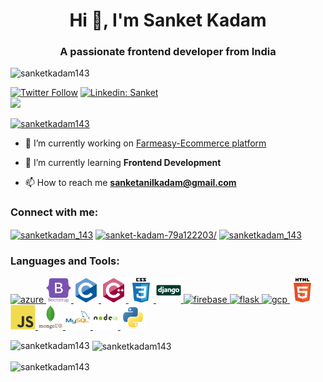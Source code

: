 
<h1 align="center">Hi 👋, I'm Sanket Kadam</h1>
<h3 align="center">A passionate frontend developer from India</h3>

<p align="left"> <img src="https://komarev.com/ghpvc/?username=sanketkadam143&label=Profile%20views&color=0e75b6&style=flat" alt="sanketkadam143" /> </p>

[![Twitter Follow](https://img.shields.io/twitter/follow/SanketKadam_143?label=Follow)](https://twitter.com/intent/follow?screen_name=Sanketkadam_143)
[![Linkedin: Sanket](https://img.shields.io/badge/-Sanket-blue?style=flat-square&logo=Linkedin&logoColor=white&link=https://www.linkedin.com/in/sanket-kadam-79a122203/)](https://www.linkedin.com/in/sanket-kadam-79a122203/)<br>
<img src="https://i.postimg.cc/g200TBJ4/Profile-Banner.png">

<p align="left"> <a href="https://github.com/ryo-ma/github-profile-trophy"><img src="https://github-profile-trophy.vercel.app/?username=sanketkadam143" alt="sanketkadam143" /></a> </p>

- 🔭 I’m currently working on [Farmeasy-Ecommerce platform](https://wonderful-stone-081244300.azurestaticapps.net/)

- 🌱 I’m currently learning **Frontend Development**

- 📫 How to reach me **sanketanilkadam@gmail.com**

<h3 align="left">Connect with me:</h3>
<p align="left">
<a href="https://twitter.com/sanketkadam_143" target="blank"><img align="center" src="https://raw.githubusercontent.com/rahuldkjain/github-profile-readme-generator/master/src/images/icons/Social/twitter.svg" alt="sanketkadam_143" height="30" width="40" /></a>
<a href="https://linkedin.com/in/sanket-kadam-79a122203/" target="blank"><img align="center" src="https://raw.githubusercontent.com/rahuldkjain/github-profile-readme-generator/master/src/images/icons/Social/linked-in-alt.svg" alt="sanket-kadam-79a122203/" height="30" width="40" /></a>
<a href="https://instagram.com/sanketkadam_143" target="blank"><img align="center" src="https://raw.githubusercontent.com/rahuldkjain/github-profile-readme-generator/master/src/images/icons/Social/instagram.svg" alt="sanketkadam_143" height="30" width="40" /></a>
</p>

<h3 align="left">Languages and Tools:</h3>
<p align="left"> <a href="https://azure.microsoft.com/en-in/" target="_blank" rel="noreferrer"> <img src="https://www.vectorlogo.zone/logos/microsoft_azure/microsoft_azure-icon.svg" alt="azure" width="40" height="40"/> </a> <a href="https://getbootstrap.com" target="_blank" rel="noreferrer"> <img src="https://raw.githubusercontent.com/devicons/devicon/master/icons/bootstrap/bootstrap-plain-wordmark.svg" alt="bootstrap" width="40" height="40"/> </a> <a href="https://www.cprogramming.com/" target="_blank" rel="noreferrer"> <img src="https://raw.githubusercontent.com/devicons/devicon/master/icons/c/c-original.svg" alt="c" width="40" height="40"/> </a> <a href="https://www.w3schools.com/cpp/" target="_blank" rel="noreferrer"> <img src="https://raw.githubusercontent.com/devicons/devicon/master/icons/cplusplus/cplusplus-original.svg" alt="cplusplus" width="40" height="40"/> </a> <a href="https://www.w3schools.com/css/" target="_blank" rel="noreferrer"> <img src="https://raw.githubusercontent.com/devicons/devicon/master/icons/css3/css3-original-wordmark.svg" alt="css3" width="40" height="40"/> </a> <a href="https://www.djangoproject.com/" target="_blank" rel="noreferrer"> <img src="https://raw.githubusercontent.com/devicons/devicon/master/icons/django/django-original.svg" alt="django" width="40" height="40"/> </a> <a href="https://firebase.google.com/" target="_blank" rel="noreferrer"> <img src="https://www.vectorlogo.zone/logos/firebase/firebase-icon.svg" alt="firebase" width="40" height="40"/> </a> <a href="https://flask.palletsprojects.com/" target="_blank" rel="noreferrer"> <img src="https://www.vectorlogo.zone/logos/pocoo_flask/pocoo_flask-icon.svg" alt="flask" width="40" height="40"/> </a> <a href="https://cloud.google.com" target="_blank" rel="noreferrer"> <img src="https://www.vectorlogo.zone/logos/google_cloud/google_cloud-icon.svg" alt="gcp" width="40" height="40"/> </a> <a href="https://www.w3.org/html/" target="_blank" rel="noreferrer"> <img src="https://raw.githubusercontent.com/devicons/devicon/master/icons/html5/html5-original-wordmark.svg" alt="html5" width="40" height="40"/> </a> <a href="https://developer.mozilla.org/en-US/docs/Web/JavaScript" target="_blank" rel="noreferrer"> <img src="https://raw.githubusercontent.com/devicons/devicon/master/icons/javascript/javascript-original.svg" alt="javascript" width="40" height="40"/> </a> <a href="https://www.mongodb.com/" target="_blank" rel="noreferrer"> <img src="https://raw.githubusercontent.com/devicons/devicon/master/icons/mongodb/mongodb-original-wordmark.svg" alt="mongodb" width="40" height="40"/> </a> <a href="https://www.mysql.com/" target="_blank" rel="noreferrer"> <img src="https://raw.githubusercontent.com/devicons/devicon/master/icons/mysql/mysql-original-wordmark.svg" alt="mysql" width="40" height="40"/> </a> <a href="https://nodejs.org" target="_blank" rel="noreferrer"> <img src="https://raw.githubusercontent.com/devicons/devicon/master/icons/nodejs/nodejs-original-wordmark.svg" alt="nodejs" width="40" height="40"/> </a> <a href="https://www.python.org" target="_blank" rel="noreferrer"> <img src="https://raw.githubusercontent.com/devicons/devicon/master/icons/python/python-original.svg" alt="python" width="40" height="40"/> </a> </p>

<p><img align="left" src="https://github-readme-stats.vercel.app/api/top-langs?username=sanketkadam143&show_icons=true&locale=en&layout=compact" alt="sanketkadam143" /></p>

<p>&nbsp;<img align="center" src="https://github-readme-stats.vercel.app/api?username=sanketkadam143&show_icons=true&locale=en" alt="sanketkadam143" /></p>

<p><img align="center" src="https://github-readme-streak-stats.herokuapp.com/?user=sanketkadam143&" alt="sanketkadam143" /></p>
